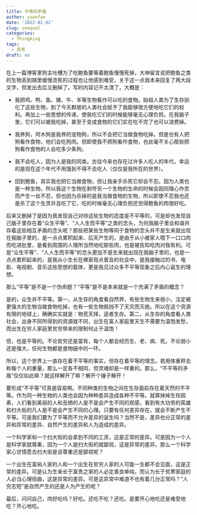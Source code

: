 ```yaml
---
title: 平等的矛盾
author: yuanfan
date: '2022-01-02'
slug: unequal
categories:
  - Thingking
tags:
  - 思考
draft: no
---
```




<!--more-->

在上一篇博客里狗主吐槽为了吃鲍鱼要等着鲍鱼慢慢死掉，大神留言说把鲍鱼之类的生物丢到锅里缓慢烫死的过程也让他感到难受，关于这一点我本来回复了两大段文字，但发出去后又删掉了。写的内容记不太清了，大概是：

+ 我把鸡、鸭、鱼、猪、牛、羊等生物看作可以吃的食物。始祖人类为了生存驯化了这些生物，到了今天群居的人类社会赋予了我能够很方便地吃它们的权利。再加上一些思想的传递，使我吃它们的时候能够毫无心理负担。在我脑子里，它们可以被我吃掉，甚至于变成食物的它们实在吃不完了也可以浪费掉。

+ 我养狗，阿木狗是我养的宠物狗，所以不会把它当做食物吃掉。但是也有人把狗看作食物，他们会吃狗肉。但即使我不把狗看作食物，也丝毫不关心那些把狗看作食物的人会吃多少条狗。

+ 我不会吃人，因为人是我的同类。古往今来也存在过许多人吃人的年代，幸运的是现在这个年代不用饿到不得不去吃人（仅仅是我所在的世界）。

+ 回到鲍鱼，其实我也把它当做食物，但让我亲手杀死它却会不忍。因为人类也是一种生物，所以我这个生物在剥夺另一个生物的生命的时候会因同理心作祟而产生一丝不忍，但也因为杀掉的是我当做食物的生物，所以即使不忍我也还是杀了这个生灵并且吃了它，吃的时候毫无心理负担还觉得鲍鱼的肉很好吃。

后来又删掉了是因为我发现自己对待这些生物的态度是不平等的，可是却也发现自己脑子里存在着“众生平等”、“人人生而平等”之类的念头，为何我脑子里会和谐共存着这些相互矛盾的念头呢？那些把某些生物等同于食物的念头并不是生来就出现在我脑子里的，是一点点累积起来、后天产生的，是由于从小被家人喂下一口口肉而吃进肚里，是看到周围的人理所当然地吃那些肉，也是被告知吃肉对我有利。可是“众生平等”、“人人生而平等”的念头更加不是生来就出现在我脑子里的，也是一点点累积起来的，是我从小生长在佛家观点普及的社会中，是我接触过的书、电影、电视剧、音乐这些思想的载体，更是我见过众多不平等现象之后内心诞生的理想。

那么“平等”是不是一个伪命题？“平等”是不是本来就是一个充满了矛盾的概念？

是的，众生并不平等。第一，从生存的角度看自然界，有些生物生来弱小，注定被更强大的生物当做食物吃掉，也有一些生物抵挡不了天灾而灭绝。所以在这个资源有限的地球上，确确实实就是：物竞天择，适者生存。第二，从生存的角度看人类社会，出身不同所得到的资源就不同，出生在富人家庭里天生不需要为温饱发愁，而出生在穷人家庭里贫穷带来的限制何止于温饱！

但，也是平等的。不论贫穷还是富有，每个人都会经历生、老、病、死。不论弱小还是强大，任何生物都是食物链中的一环。

所以，这个世界上一直存在着不平等的事实，但存在着平等的理念。若用体重秤去称每个人的重量，那么一定各不相同，但灵魂却是一样重的。那么，“不平等的矛盾”仅仅如此嘛？就这样解开了嘛？解开个锤子解开！

要形成“不平等”可真是容易啊。不同种类的生物之间在生存面前存在着天然的不平等。作为同一种生物的人类也会因为种种差异造成各种不平等。就算抹掉生存因素，人们看到美丽的人和丑陋的人是不是会产生不同的观感，看到有大功劳的英雄和扫大街的凡人是不是会产生不同的心理。只要有任何差异存在，就会不断产生不平等。可是我们要为了平等而不允许差异的诞生吗？当然不是，差异也分正常的差异和异常的差异、自然产生的差异和人为造成的差异。

一个科学家和一个扫大街的会拿到不同的工资，这是正常的差异。可是因为一个人是科学家就尊重，因为一个人是扫大街的就鄙视，这是异常的差异。那么一个科学家心甘情愿去扫大街是该尊重还是鄙视呢？

一个出生在富裕人家的人和一个出生在贫穷人家的人可能一生都不会见面，这是正常的差异。可是认为生来长于富贵之家的人必定善良单纯，而认为长于贫寒家庭的人必当心理扭曲，这是异常的差异。可是这异常中难道不也有着几分正常吗？“人穷志短”是自然产生的还是人为产生的呢？

最后，问问自己，肉好吃吗？好吃。还吃不吃？还吃。是要开心地吃还是难受地吃？开心地吃。
